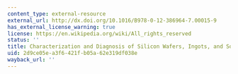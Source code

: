 ```yaml
---
content_type: external-resource
external_url: http://dx.doi.org/10.1016/B978-0-12-386964-7.00015-9
has_external_license_warning: true
license: https://en.wikipedia.org/wiki/All_rights_reserved
status: ''
title: Characterization and Diagnosis of Silicon Wafers, Ingots, and Solar Cells
uid: 2d9ce05e-a3f6-421f-b05a-62e319df038e
wayback_url: ''
---
```

